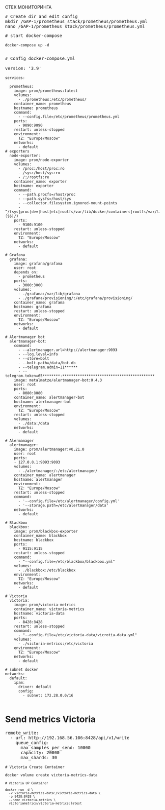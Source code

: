 СТЕК МОНИТОРИНГА
<pre>
# Create dir and edit config
mkdir /GAP-1/prometheus_stack/prometheus/prometheus.yml 
nano /GAP-1/prometheus_stack/prometheus/prometheus.yml
</pre>

<pre>
# start docker-compose
 <code>
docker-compose up -d 
 </code>
</pre>

<pre>
# Config docker-compose.yml

version: '3.9'
 <code>
services:

  prometheus:
    image: prom/prometheus:latest
    volumes:
      - ./prometheus:/etc/prometheus/
    container_name: prometheus
    hostname: prometheus
    command:
      - --config.file=/etc/prometheus/prometheus.yml
    ports:
      - 9090:9090
    restart: unless-stopped
    environment:
      TZ: "Europe/Moscow"
    networks:
      - default   
# exporters
  node-exporter:
    image: prom/node-exporter
    volumes:
      - /proc:/host/proc:ro
      - /sys:/host/sys:ro
      - /:/rootfs:ro
    container_name: exporter
    hostname: exporter
    command:
      - --path.procfs=/host/proc
      - --path.sysfs=/host/sys
      - --collector.filesystem.ignored-mount-points
      - ^/(sys|proc|dev|host|etc|rootfs/var/lib/docker/containers|rootfs/var/lib/docker/overlay2|rootfs/run/docker/netns|rootfs/var/lib/docker/aufs)($$|/)
    ports:
      - 9100:9100
    restart: unless-stopped
    environment:
      TZ: "Europe/Moscow"
    networks:
      - default
      
# Grafana      
  grafana:
    image: grafana/grafana
    user: root
    depends_on:
      - prometheus
    ports:
      - 3000:3000
    volumes:
      - ./grafana:/var/lib/grafana
      - ./grafana/provisioning/:/etc/grafana/provisioning/
    container_name: grafana
    hostname: grafana
    restart: unless-stopped
    environment:
      TZ: "Europe/Moscow"
    networks:
      - default
      
# Alertmanager bot
  alertmanager-bot:
    command:
      - --alertmanager.url=http://alertmanager:9093
      - --log.level=info
      - --store=bolt
      - --bolt.path=/data/bot.db
      - --telegram.admin=11******
      - --telegram.token=65********:******************************************
    image: metalmatze/alertmanager-bot:0.4.3
    user: root
    ports:
      - 8080:8080
    container_name: alertmanager-bot
    hostname: alertmanager-bot
    environment:
      TZ: "Europe/Moscow"
    restart: unless-stopped
    volumes:
      - ./data:/data
    networks:
      - default
      
# Alermanager
  alertmanager:
    image: prom/alertmanager:v0.21.0
    user: root
    ports:
    - 127.0.0.1:9093:9093
    volumes:
      - ./alertmanager/:/etc/alertmanager/
    container_name: alertmanager
    hostname: alertmanager
    environment:
      TZ: "Europe/Moscow"
    restart: unless-stopped
    command:
      - '--config.file=/etc/alertmanager/config.yml'
      - '--storage.path=/etc/alertmanager/data'
    networks:
      - default
      
# Blackbox
  blackbox:
    image: prom/blackbox-exporter
    container_name: blackbox
    hostname: blackbox
    ports:
      - 9115:9115
    restart: unless-stopped
    command:
      - "--config.file=/etc/blackbox/blackbox.yml"
    volumes:
      - ./blackbox:/etc/blackbox
    environment:
      TZ: "Europe/Moscow"
    networks:
      - default
      
# Victoria
  victoria:
    image: prom/victoria-metrics
    container_name: victoria-metrics
    hostname: victoria-data
    ports:
      - 8428:8428
    restart: unless-stopped
    command:
      - "--config.file=/etc/victoria-data/vicrotia-data.yml"
    volumes:
      - ./victoria-metrics:/etc/victoria
    environment:
      TZ: "Europe/Moscow"
    networks:
      - default
      
# subnet docker
networks:
  default:
    ipam:
      driver: default
      config:
        - subnet: 172.28.0.0/16
 </code>
</pre> 


# Send metrics Victoria
<pre>
remote_write:
  - url: http://192.168.56.106:8428/api/v1/write
    queue_config:
      max_samples_per_send: 10000
      capacity: 20000
      max_shards: 30
 <code>
# Victoria Create Container
<pre>
docker volume create victoria-metrics-data
 <code>
# Victoria UP Container
<pre>
docker run -d \
  -v victoria-metrics-data:/victoria-metrics-data \
  -p 8428:8428 \
  --name victoria-metrics \
  victoriametrics/victoria-metrics:latest 
 <code>
